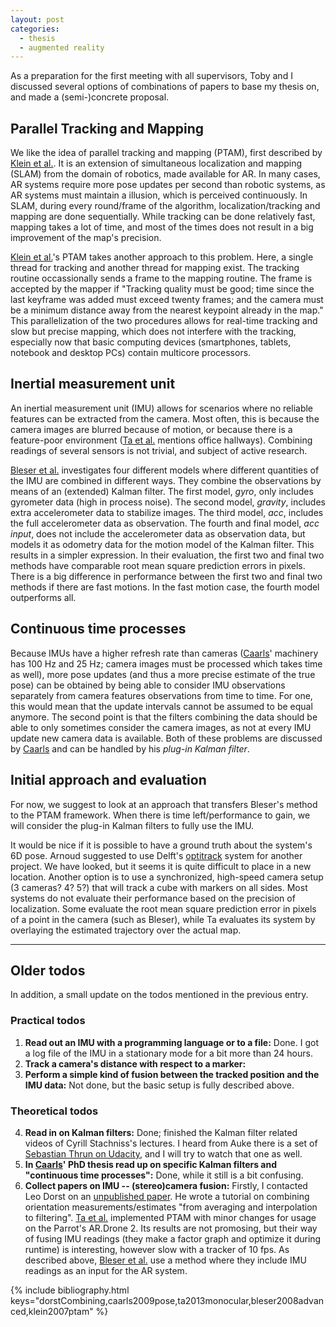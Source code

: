```yaml
---
layout: post
categories:
  - thesis
  - augmented reality
---
```


As a preparation for the first meeting with all supervisors, Toby and I discussed several options of combinations of papers to base my thesis on, and made a (semi-)concrete proposal.

## Parallel Tracking and Mapping ##
We like the idea of parallel tracking and mapping (PTAM), first described by [Klein et al.](#klein2007ptam). It is an extension of simultaneous localization and mapping (SLAM) from the domain of robotics, made available for AR.  In many cases, AR systems require more pose updates per second than robotic systems, as AR systems must maintain a illusion, which is perceived continuously.  In SLAM, during every round/frame of the algorithm, localization/tracking and mapping are done sequentially.  While tracking can be done relatively fast, mapping takes a lot of time, and most of the times does not result in a big improvement of the map's precision.

[Klein et al.](#klein2007ptam)'s PTAM takes another approach to this problem.  Here, a single thread for tracking and another thread for mapping exist.  The tracking routine occassionally sends a frame to the mapping routine.  The frame is accepted by the mapper if "Tracking quality must be good; time since the last keyframe was added must exceed twenty frames; and the camera must be a minimum distance away from the nearest keypoint already in the map."  This parallelization of the two procedures allows for real-time tracking and slow but precise mapping, which does not interfere with the tracking, especially now that basic computing devices (smartphones, tablets, notebook and desktop PCs) contain multicore processors.

## Inertial measurement unit ##
An inertial measurement unit (IMU) allows for scenarios where no reliable features can be extracted from the camera.  Most often, this is because the camera images are blurred because of motion, or because there is a feature-poor environment ([Ta et al.](#ta2013monocular) mentions office hallways).  Combining readings of several sensors is not trivial, and subject of active research.

[Bleser et al.](#bleser2008advanced) investigates four different models where different quantities of the IMU are combined in different ways.  They combine the observations by means of an (extended) Kalman filter.  The first model, *gyro*, only includes gyrometer data (high in process noise).  The second model, *gravity*, includes extra accelerometer data to stabilize images.  The third model, *acc*, includes the full accelerometer data as observation.  The fourth and final model, *acc input*, does not include the accelerometer data as observation data, but models it as odometry data for the motion model of the Kalman filter.  This results in a simpler expression.  In their evaluation, the first two and final two methods have comparable root mean square prediction errors in pixels.  There is a big difference in performance between the first two and final two methods if there are fast motions.  In the fast motion case, the fourth model outperforms all.

## Continuous time processes ##
Because IMUs have a higher refresh rate than cameras ([Caarls](#caarls2009pose)' machinery has 100 Hz and 25 Hz; camera images must be processed which takes time as well), more pose updates (and thus a more precise estimate of the true pose) can be obtained by being able to consider IMU observations separately from camera features observations from time to time.  For one, this would mean that the update intervals cannot be assumed to be equal anymore.  The second point is that the filters combining the data should be able to only sometimes consider the camera images, as not at every IMU update new camera data is available.  Both of these problems are discussed by [Caarls](#caarls2009pose) and can be handled by his *plug-in Kalman filter*.

## Initial approach and evaluation ##
For now, we suggest to look at an approach that transfers Bleser's method to the PTAM framework.  When there is time left/performance to gain, we will consider the plug-in Kalman filters to fully use the IMU.

It would be nice if it is possible to have a ground truth about the system's 6D pose.  Arnoud suggested to use Delft's [optitrack](http://www.naturalpoint.com/optitrack/systems/#motive-tracker) system for another project.  We have looked, but it seems it is quite difficult to place in a new location.  Another option is to use a synchronized, high-speed camera setup (3 cameras? 4? 5?) that will track a cube with markers on all sides.  Most systems do not evaluate their performance based on the precision of localization.  Some evaluate the root mean square prediction error in pixels of a point in the camera (such as Bleser), while Ta evaluates its system by overlaying the estimated trajectory over the actual map.

---

## Older todos ##
In addition, a small update on the todos mentioned in the previous entry.

### Practical todos ###

1. **Read out an IMU with a programming language or to a file:** Done. I got a log file of the IMU in a stationary mode for a bit more than 24 hours.
2. **Track a camera's distance with respect to a marker:**
3. **Perform a simple kind of fusion between the tracked position and the IMU data:** Not done, but the basic setup is fully described above.

### Theoretical todos ###

4. **Read in on Kalman filters:** Done; finished the Kalman filter related videos of Cyrill Stachniss's lectures.  I heard from Auke there is a set of [Sebastian Thrun on Udacity](https://www.udacity.com/course/cs373), and I will try to watch that one as well.
5. **In [Caarls](#caarls2009pose)' PhD thesis read up on specific Kalman filters and "continuous time processes":** Done, while it still is a bit confusing.
6. **Collect papers on IMU -- (stereo)camera fusion:**  Firstly, I contacted Leo Dorst on an [unpublished paper](#dorstCombining).  He wrote a tutorial on combining orientation measurements/estimates "from averaging and interpolation to filtering".  [Ta et al.](#ta2013monocular) implemented PTAM with minor changes for usage on the Parrot's AR.Drone 2.  Its results are not promosing, but their way of fusing IMU readings (they make a factor graph and optimize it during runtime) is interesting, however slow with a tracker of 10 fps.  As described above, [Bleser et al.](#bleser2008advanced) use a method where they include IMU readings as an input for the AR system.

{% include bibliography.html keys="dorstCombining,caarls2009pose,ta2013monocular,bleser2008advanced,klein2007ptam" %}
